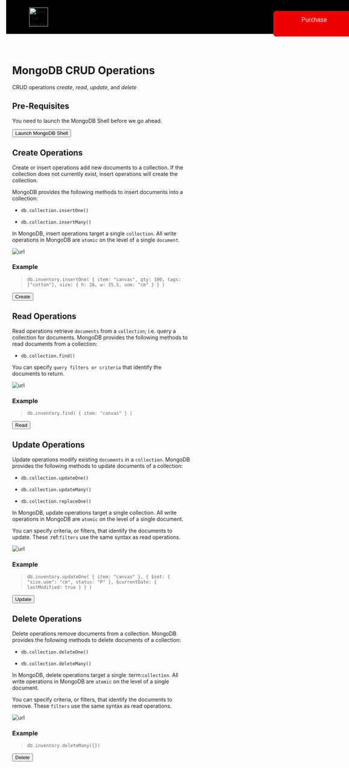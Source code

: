 
<!DOCTYPE html>
<html>

<head>
  <meta name="viewport" content="width=device-width, initial-scale=1">
  <style>
    body {
      margin: 0;
    }
    .button {
      background-color: #e00;
      border-radius: 8px;
      border: none;
      color: white;
      padding: 15px 75px;
      padding-bottom: 35px;
      text-align: center;
      text-decoration: none;
      display: inline-block;
      font-size: 16px;
      margin: 4px 10px;
      cursor: pointer;
      position: fixed;
      left: 78%
    }
    .navbar {
      overflow: hidden;
      background-color: black;
      padding-top: 20px;
      padding-bottom: 20px;
      position: fixed;
      top: 0;
      width: 100%;
    }
    .navbar a {
      float: left;
      display: block;
      text-align: center;
      padding: 5px 16px;
      text-decoration: none;
      font-size: 17px;
    }
    .main {
      padding: 16px;
      margin-top: 65px;
      height: 1500px;
      /* Used in this example to enable scrolling */
    }
  </style>
</head>

<body>

<div class="navbar">
<img
          height="pixels"
          src="https://marketplace.redhat.com/en-us/assets/red-hat-marketplace-logo-horizontal-reverse.svg"
          alt="Red Hat Marketplace logo" title="Red Hat Marketplace logo" style="height: 50px; margin-left: 3%;">
          <a href="https://marketplace.redhat.com/en-us/products/mongodb-enterprise-advanced-from-ibm/pricing#pricing-and-plans">
              <button class="button">Purchase</button>
          </a>
                
  </div>

<div class="main">





# MongoDB CRUD Operations


CRUD operations *create*, *read*, *update*, and *delete*

## Pre-Requisites

You need to launch the MongoDB Shell before we go ahead.

<a href='didact://?commandId=mdb.openMongoDBShell' title='Launch MongoDB Shell'><button>Launch MongoDB Shell</button></a>

## Create Operations


Create or insert operations add new documents to a collection. If the
collection does not currently exist, insert operations will create the
collection.

MongoDB provides the following methods to insert documents into a
collection:

* `db.collection.insertOne()`

* `db.collection.insertMany()`

In MongoDB, insert operations target a single `collection`. All
write operations in MongoDB are `atomic` on the level of a single
`document`.

![url](https://docs.mongodb.com/manual/_images/crud-annotated-mongodb-insertOne.bakedsvg.svg)

### Example

> `db.inventory.insertOne(
   { item: "canvas", qty: 100, tags: ["cotton"], size: { h: 28, w: 35.5, uom: "cm" } }
)`

<a href='didact://?commandId=vscode.didact.sendNamedTerminalAString&text=MongoDB%20Shell$$db.inventory.insertOne({item:"canvas",qty:100,tags:["cotton"],size:{h:28,w:35.5,uom:"cm"}})' title='Create'><button>Create</button></a>

## Read Operations

Read operations retrieve `documents` from a `collection`; i.e. query a collection for
documents. MongoDB provides the following methods to read documents from
a collection:

* `db.collection.find()`

You can specify `query filters or criteria` that identify the documents to return.

![url](https://docs.mongodb.com/manual/_images/crud-annotated-mongodb-updateMany.bakedsvg.svg)

### Example


> `db.inventory.find( { item: "canvas" } )`

<a href='didact://?commandId=vscode.didact.sendNamedTerminalAString&text=MongoDB%20Shell$$db.inventory.find({item:"canvas"})' title='Read'><button>Read</button></a>

## Update Operations

Update operations modify existing `documents` in a `collection`. MongoDB
provides the following methods to update documents of a collection:

* `db.collection.updateOne()`

* `db.collection.updateMany()`

* `db.collection.replaceOne()`

In MongoDB, update operations target a single collection. All write
operations in MongoDB are `atomic` on the level of a single document.

You can specify criteria, or filters, that identify the documents to
update. These :ref:`filters` use the same
syntax as read operations.

![url](https://docs.mongodb.com/manual/_images/crud-annotated-mongodb-updateMany.bakedsvg.svg)

### Example 


> `db.inventory.updateOne(
   { item: "canvas" },
   {
     $set: { "size.uom": "cm", status: "P" },
     $currentDate: { lastModified: true }
   }
)`

<a href='didact://?commandId=vscode.didact.sendNamedTerminalAString&text=MongoDB%20Shell$$db.inventory.updateOne({item:"canvas"},{$set:{"size.uom":"cm",status:"P"},$currentDate:{lastModified:true}})' title='Update'><button>Update</button></a>

## Delete Operations

Delete operations remove documents from a collection. MongoDB provides
the following methods to delete documents of a collection:

* `db.collection.deleteOne()`

* `db.collection.deleteMany()`

In MongoDB, delete operations target a single :term:`collection`. All
write operations in MongoDB are `atomic` on the level of a single document.

You can specify criteria, or filters, that identify the documents to
remove. These `filters` use the same
syntax as read operations.

![url](https://docs.mongodb.com/manual/_images/crud-annotated-mongodb-deleteMany.bakedsvg.svg)

### Example


> `db.inventory.deleteMany({})`

<a href='didact://?commandId=vscode.didact.sendNamedTerminalAString&text=MongoDB%20Shell$$db.inventory.deleteMany({})' title='Delete'><button>Delete</button></a>

</div>

</body>

</html>



